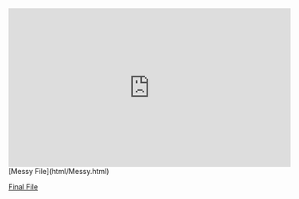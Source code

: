 <iframe width="560" height="315" src="https://www.youtube.com/embed/QhAz0iYE3Dw" title="YouTube video player" frameborder="0" allow="accelerometer; autoplay; clipboard-write; encrypted-media; gyroscope; picture-in-picture" allowfullscreen></iframe>
[Messy File](html/Messy.html)

[Final File](html/Final_Project.html)


